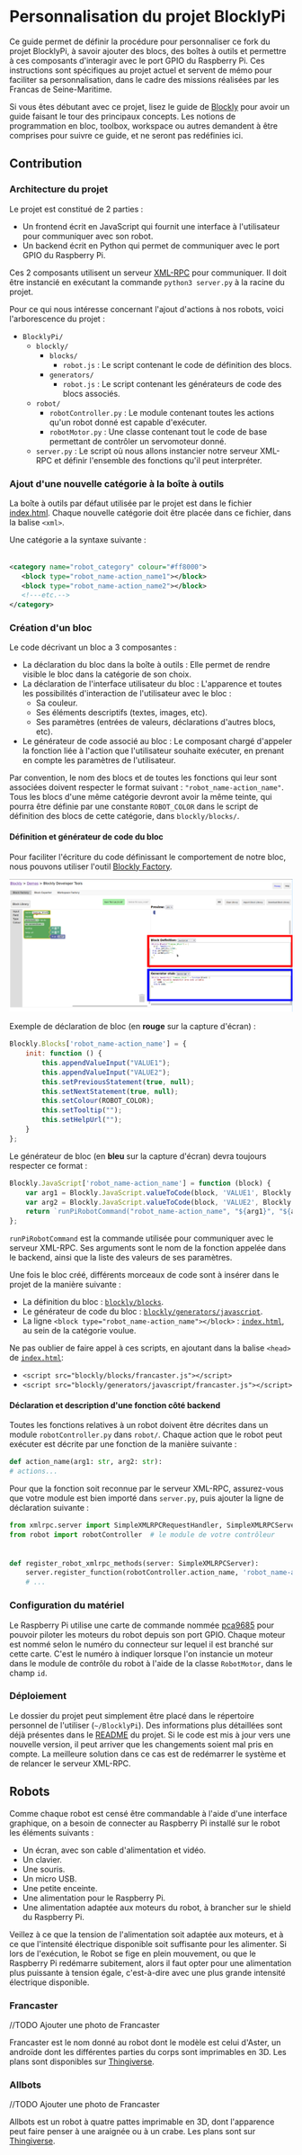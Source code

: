 # Personnalisation du projet BlocklyPi

Ce guide permet de définir la procédure pour personnaliser ce fork du projet BlocklyPi, à savoir ajouter des blocs, des
boîtes à outils et permettre à ces composants d'interagir avec le port GPIO du Raspberry Pi. Ces instructions sont
spécifiques au projet actuel et servent de mémo pour faciliter sa personnalisation, dans le cadre des missions réalisées
par les Francas de Seine-Maritime.

Si vous êtes débutant avec ce projet, lisez le guide de [Blockly](https://developers.google.com/blockly/guides/overview)
pour avoir un guide faisant le tour des principaux concepts. Les notions de programmation en bloc, toolbox, workspace ou
autres demandent à être comprises pour suivre ce guide, et ne seront pas redéfinies ici.

## Contribution

### Architecture du projet

Le projet est constitué de 2 parties :

- Un frontend écrit en JavaScript qui fournit une interface à l'utilisateur pour communiquer avec son robot.
- Un backend écrit en Python qui permet de communiquer avec le port GPIO du Raspberry Pi.

Ces 2 composants utilisent un serveur [XML-RPC](https://fr.wikipedia.org/wiki/XML-RPC) pour communiquer. Il doit être
instancié en exécutant la commande `python3 server.py` à la racine du projet.

Pour ce qui nous intéresse concernant l'ajout d'actions à nos robots, voici l'arborescence du projet :

- `BlocklyPi/`
    - `blockly/`
        - `blocks/`
            - `robot.js` : Le script contenant le code de définition des blocs.
        - `generators/`
            - `robot.js` : Le script contenant les générateurs de code des blocs associés.
    - `robot/`
        - `robotController.py` : Le module contenant toutes les actions qu'un robot donné est capable d'exécuter.
        - `robotMotor.py` : Une classe contenant tout le code de base permettant de contrôler un servomoteur donné.
    - `server.py` : Le script où nous allons instancier notre serveur XML-RPC et définir l'ensemble des fonctions qu'il
      peut interpréter.

### Ajout d'une nouvelle catégorie à la boîte à outils

La boîte à outils par défaut utilisée par le projet est dans le fichier
[index.html](../index.html). Chaque nouvelle catégorie doit être placée dans ce fichier, dans la balise `<xml>`.

Une catégorie a la syntaxe suivante :

 ```xml

<category name="robot_category" colour="#ff8000">
    <block type="robot_name-action_name1"></block>
    <block type="robot_name-action_name2"></block>
    <!---etc.-->
</category>
 ```

### Création d'un bloc

Le code décrivant un bloc a 3 composantes :

- La déclaration du bloc dans la boîte à outils : Elle permet de rendre visible le bloc dans la catégorie de son choix.
- La déclaration de l'interface utilisateur du bloc : L'apparence et toutes les possibilités d'interaction de
  l'utilisateur avec le bloc :
    - Sa couleur.
    - Ses éléments descriptifs (textes, images, etc).
    - Ses paramètres (entrées de valeurs, déclarations d'autres blocs, etc).
- Le générateur de code associé au bloc : Le composant chargé d'appeler la fonction liée à l'action que l'utilisateur
  souhaite exécuter, en prenant en compte les paramètres de l'utilisateur.

Par convention, le nom des blocs et de toutes les fonctions qui leur sont associées doivent respecter le format
suivant : `"robot_name-action_name"`. Tous les blocs d'une même catégorie devront avoir la même teinte, qui pourra être
définie par une constante `ROBOT_COLOR` dans le script de définition des blocs de cette catégorie,
dans `blockly/blocks/`.

#### Définition et générateur de code du bloc

Pour faciliter l'écriture du code définissant le comportement de notre bloc, nous pouvons utiliser
l'outil [Blockly Factory](https://blockly-demo.appspot.com/static/demos/blockfactory/index.html).

![](res/Blockly%20developer%20tools.png)

Exemple de déclaration de bloc (en **rouge** sur la capture d'écran) :

```js
Blockly.Blocks['robot_name-action_name'] = {
    init: function () {
        this.appendValueInput("VALUE1");
        this.appendValueInput("VALUE2");
        this.setPreviousStatement(true, null);
        this.setNextStatement(true, null);
        this.setColour(ROBOT_COLOR);
        this.setTooltip("");
        this.setHelpUrl("");
    }
};
```

Le générateur de bloc (en **bleu** sur la capture d'écran) devra toujours respecter ce format :

```js
Blockly.JavaScript['robot_name-action_name'] = function (block) {
    var arg1 = Blockly.JavaScript.valueToCode(block, 'VALUE1', Blockly.JavaScript.ORDER_ATOMIC);
    var arg2 = Blockly.JavaScript.valueToCode(block, 'VALUE2', Blockly.JavaScript.ORDER_ATOMIC);
    return `runPiRobotCommand("robot_name-action_name", "${arg1}", "${arg2}");`;
};
```

`runPiRobotCommand` est la commande utilisée pour communiquer avec le serveur XML-RPC. Ses arguments sont le nom de la
fonction appelée dans le backend, ainsi que la liste des valeurs de ses paramètres.

Une fois le bloc créé, différents morceaux de code sont à insérer dans le projet de la manière suivante :

- La définition du bloc : [`blockly/blocks`](../blockly/blocks).
- Le générateur de code du bloc : [`blockly/generators/javascript`](../blockly/generators/javascript).
- La ligne `<block type="robot_name-action_name"></block>` : [`index.html`](../index.html), au sein de la catégorie
  voulue.

Ne pas oublier de faire appel à ces scripts, en ajoutant dans la balise `<head>` de [`index.html`](../index.html):

- `<script src="blockly/blocks/francaster.js"></script>`
- `<script src="blockly/generators/javascript/francaster.js"></script>`

#### Déclaration et description d'une fonction côté backend

Toutes les fonctions relatives à un robot doivent être décrites dans un module `robotController.py` dans `robot/`.
Chaque action que le robot peut exécuter est décrite par une fonction de la manière suivante :

```Python
def action_name(arg1: str, arg2: str):
# actions...
```

Pour que la fonction soit reconnue par le serveur XML-RPC, assurez-vous que votre module est bien importé
dans `server.py`, puis ajouter la ligne de déclaration suivante :

```Python
from xmlrpc.server import SimpleXMLRPCRequestHandler, SimpleXMLRPCServer
from robot import robotController  # le module de votre contrôleur


def register_robot_xmlrpc_methods(server: SimpleXMLRPCServer):
    server.register_function(robotController.action_name, 'robot_name-action_name')  # Ajouter ici
    # ...
```

### Configuration du matériel

Le Raspberry Pi utilise une carte de commande
nommée [pca9685](https://www.aranacorp.com/en/using-a-pca9685-module-with-raspberry-pi/) pour pouvoir piloter les
moteurs du robot depuis son port GPIO. Chaque moteur est nommé selon le numéro du connecteur sur lequel il est branché
sur cette carte. C'est le numéro à indiquer lorsque l'on instancie un moteur dans le module de contrôle du robot à
l'aide de la classe `RobotMotor`, dans le champ `id`.

### Déploiement

Le dossier du projet peut simplement être placé dans le répertoire personnel de l'utiliser (`~/BlocklyPi`). Des
informations plus détaillées sont déjà présentes dans le [README](../README.md) du projet. Si le code est mis à jour
vers une nouvelle version, il peut arriver que les changements soient mal pris en compte. La meilleure solution dans ce
cas est de redémarrer le système et de relancer le serveur XML-RPC.

## Robots

Comme chaque robot est censé être commandable à l'aide d'une interface graphique, on a besoin de connecter au
Raspberry Pi installé sur le robot les éléments suivants :

- Un écran, avec son cable d'alimentation et vidéo.
- Un clavier.
- Une souris.
- Un micro USB.
- Une petite enceinte.
- Une alimentation pour le Raspberry Pi.
- Une alimentation adaptée aux moteurs du robot, à brancher sur le shield du Raspberry Pi.

Veillez à ce que la tension de l'alimentation soit adaptée aux moteurs, et à ce que l'intensité électrique disponible
soit suffisante pour les alimenter. Si lors de l'exécution, le Robot se fige en plein mouvement, ou que le Raspberry Pi
redémarre subitement, alors il faut opter pour une alimentation plus puissante à tension égale, c'est-à-dire avec une
plus grande intensité électrique disponible.

### Francaster

//TODO Ajouter une photo de Francaster

Francaster est le nom donné au robot dont le modèle est celui d'Aster, un androïde dont les différentes parties du corps
sont imprimables en 3D. Les plans sont disponibles sur [Thingiverse](https://www.thingiverse.com/thing:3992150).

### Allbots

//TODO Ajouter une photo de Francaster

Allbots est un robot à quatre pattes imprimable en 3D, dont l'apparence peut faire penser à une araignée ou à un crabe.
Les plans sont sur [Thingiverse](https://www.thingiverse.com/thing:1434665).
